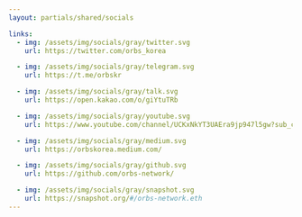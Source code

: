 ```yaml
---
layout: partials/shared/socials

links:
  - img: /assets/img/socials/gray/twitter.svg
    url: https://twitter.com/orbs_korea

  - img: /assets/img/socials/gray/telegram.svg
    url: https://t.me/orbskr

  - img: /assets/img/socials/gray/talk.svg
    url: https://open.kakao.com/o/giYtuTRb

  - img: /assets/img/socials/gray/youtube.svg
    url: https://www.youtube.com/channel/UCKxNkYT3UAEra9jp947l5gw?sub_confirmation=1

  - img: /assets/img/socials/gray/medium.svg
    url: https://orbskorea.medium.com/

  - img: /assets/img/socials/gray/github.svg
    url: https://github.com/orbs-network/

  - img: /assets/img/socials/gray/snapshot.svg
    url: https://snapshot.org/#/orbs-network.eth
---
```

